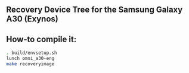 ## Recovery Device Tree for the Samsung Galaxy A30 (Exynos)

## How-to compile it:

```sh
. build/envsetup.sh
lunch omni_a30-eng
make recoveryimage
```
